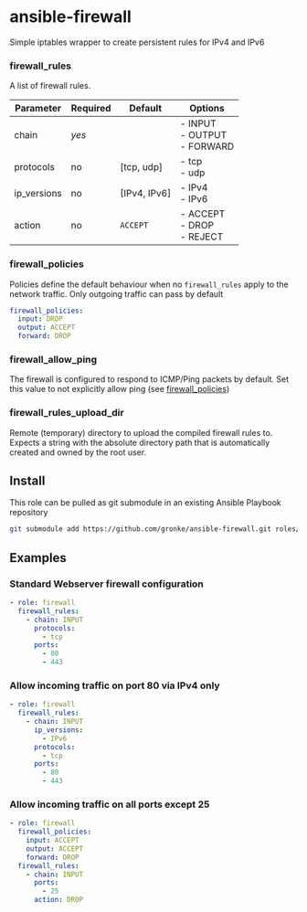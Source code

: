 ansible-firewall
================

Simple iptables wrapper to create persistent rules for IPv4 and IPv6

### firewall_rules
A list of firewall rules.

| Parameter     | Required  | Default       | Options                                 |
| ------------- | --------- | ------------- | ----------------------------------------|
| chain         | *yes*     |               | - INPUT<br>- OUTPUT<br>- FORWARD        |
| protocols     | no        | [tcp, udp]    | - tcp<br>- udp                          |
| ip_versions   | no        | [IPv4, IPv6]  | - IPv4<br>- IPv6                        |
| action        | no        | `ACCEPT`      | - ACCEPT<br>- DROP<br>- REJECT          |


### firewall_policies
Policies define the default behaviour when no `firewall_rules` apply to the network traffic. Only outgoing traffic can pass by default 
```yaml
firewall_policies:
  input: DROP
  output: ACCEPT
  forward: DROP
```

### firewall_allow_ping
The firewall is configured to respond to ICMP/Ping packets by default. Set this value to not explicitly allow ping (see [firewall_policies](#firewall_policies))

### firewall_rules_upload_dir
Remote (temporary) directory to upload the compiled firewall rules to. Expects a string with the absolute directory path that is automatically created and owned by the root user.

Install
-------
This role can be pulled as git submodule in an existing Ansible Playbook repository
```bash
git submodule add https://github.com/gronke/ansible-firewall.git roles/gronke.firewall
```

Examples
--------

### Standard Webserver firewall configuration
```yaml
- role: firewall
  firewall_rules:
    - chain: INPUT
      protocols:
        - tcp
      ports:
        - 80
        - 443
```

### Allow incoming traffic on port 80 via IPv4 only
```yaml
- role: firewall
  firewall_rules:
    - chain: INPUT
      ip_versions:
        - IPv6
      protocols:
        - tcp
      ports:
        - 80
        - 443
```

### Allow incoming traffic on all ports except 25
```yaml
- role: firewall
  firewall_policies:
    input: ACCEPT
    output: ACCEPT
    forward: DROP
  firewall_rules:
    - chain: INPUT
      ports:
        - 25
      action: DROP
```
